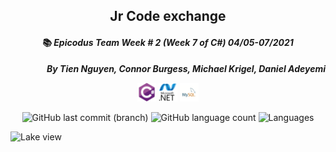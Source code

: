 ## <div align="center"> Jr Code exchange
#### <div align="center">📚 *Epicodus Team Week # 2  (Week 7 of C#)  04/05-07/2021* </div> 
***<p align="right">By Tien Nguyen, Connor Burgess, Michael Krigel, Daniel Adeyemi***</p>   
<p align="center">
<img src="https://raw.githubusercontent.com/devicons/devicon/master/icons/csharp/csharp-original.svg" alt="csharp" width="30" />
<img src="https://raw.githubusercontent.com/devicons/devicon/master/icons/dot-net/dot-net-original-wordmark.svg" alt="dotnet" width="30"/>
<img alt="MySQL" width="30px" src="https://raw.githubusercontent.com/github/explore/80688e429a7d4ef2fca1e82350fe8e3517d3494d/topics/mysql/mysql.png" /> 
</p>
<div align="center">

![GitHub last commit (branch)](https://img.shields.io/github/last-commit/Tien96ng/jr-code-exchange/main?color=purple&style=for-the-badge) 
![GitHub language count](https://img.shields.io/github/languages/count/Tien96ng/jr-code-exchange?color=purple&style=for-the-badge) ![Languages](https://img.shields.io/github/languages/top/Tien96ng/jr-code-exchange?color=purple&style=for-the-badge)
</div>
<img src="https://cdn.cheapism.com/images/National_Park_Photos.2e16d0ba.fill-1440x605.png" alt="Lake view"/>